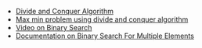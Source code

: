 - [Divide and Conquer Algorithm](./DAC.md)
- [Max min problem using divide and conquer algorithm](./max_and_min_using_dac.md)
- [Video on Binary Search](./binary_search/binary_search_video.md)
- [Documentation on Binary Search For Multiple Elements](./BinarySearchForRepeatedElements.md)

